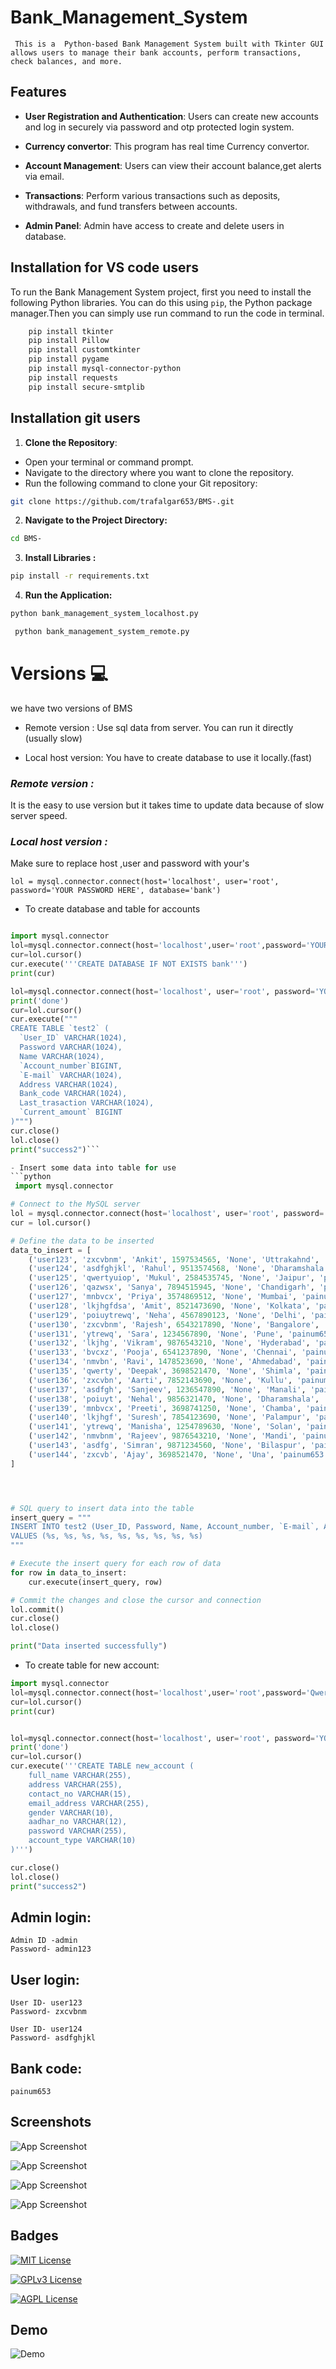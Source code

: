 
# Bank_Management_System

` This is a  Python-based Bank Management System built with Tkinter GUI allows users to manage their bank accounts, perform transactions, check balances, and more.`

## Features

- **User Registration and Authentication**: Users can create new accounts and log in securely via password and otp protected login system.

- **Currency convertor**: This program has real time Currency convertor.

- **Account Management**: Users can view their account balance,get alerts via email.

- **Transactions**: Perform various transactions such as deposits, withdrawals, and fund transfers between accounts.

- **Admin Panel**: Admin have access to create and delete users in database.



## Installation for VS code users

To run the Bank Management System project, first you need to install the following Python libraries. You can do this using `pip`, the Python package manager.Then you can simply use run command to run the code in terminal.

```bash
    pip install tkinter
    pip install Pillow
    pip install customtkinter
    pip install pygame
    pip install mysql-connector-python
    pip install requests
    pip install secure-smtplib
```

## Installation git users 


1. **Clone the Repository**:
- Open your terminal or command prompt.
- Navigate to the directory where you want to clone the repository.
- Run the following command to clone your Git repository:

```bash
git clone https://github.com/trafalgar653/BMS-.git
```
2. **Navigate to the Project Directory:**

 ```bash
 cd BMS-
 ```

3. **Install Libraries :**

 ```bash
 pip install -r requirements.txt
 ```

4. **Run the Application:** 
 ``` bash 
 python bank_management_system_localhost.py
 ```

``` bash
 python bank_management_system_remote.py
 ```
                 






 



# Versions 💻
we have two versions of BMS 
- Remote version : Use sql data from server. You can run it directly  (usually slow)

- Local host version: You have to create database to use it locally.(fast)

### *Remote version :*
It is the easy to use version but it takes time to update data because of slow server speed.
      
### *Local host version :*

Make sure to replace host ,user and password with your's

`lol = mysql.connector.connect(host='localhost', user='root', password='YOUR PASSWORD HERE', database='bank')`
- To create database and table for accounts
```python

import mysql.connector
lol=mysql.connector.connect(host='localhost',user='root',password='YOUR PASSWORD HERE')
cur=lol.cursor()
cur.execute('''CREATE DATABASE IF NOT EXISTS bank''')
print(cur)

lol=mysql.connector.connect(host='localhost', user='root', password='YOUR PASSWORD HERE', database='bank')
print('done')
cur=lol.cursor()
cur.execute("""
CREATE TABLE `test2` (
  `User_ID` VARCHAR(1024),
  Password VARCHAR(1024),
  Name VARCHAR(1024),
  `Account_number`BIGINT,
  `E-mail` VARCHAR(1024),
  Address VARCHAR(1024),
  Bank_code VARCHAR(1024),
  Last_trasaction VARCHAR(1024),
  `Current_amount` BIGINT
)""")
cur.close()
lol.close()
print("success2")```

- Insert some data into table for use
```python
 import mysql.connector

# Connect to the MySQL server
lol = mysql.connector.connect(host='localhost', user='root', password='YOUR PASSWORD HERE', database='bank')
cur = lol.cursor()

# Define the data to be inserted
data_to_insert = [
    ('user123', 'zxcvbnm', 'Ankit', 1597534565, 'None', 'Uttrakahnd', 'painum653', 'None', 20000),
    ('user124', 'asdfghjkl', 'Rahul', 9513574568, 'None', 'Dharamshala', 'painum653', 'None', 50000),
    ('user125', 'qwertyuiop', 'Mukul', 2584535745, 'None', 'Jaipur', 'painum653', 'None', 80000),
    ('user126', 'qazwsx', 'Sanya', 7894515945, 'None', 'Chandigarh', 'painum653', 'None', 90000),
    ('user127', 'mnbvcx', 'Priya', 3574869512, 'None', 'Mumbai', 'painum653', 'None', 75000),
    ('user128', 'lkjhgfdsa', 'Amit', 8521473690, 'None', 'Kolkata', 'painum653', 'None', 60000),
    ('user129', 'poiuytrewq', 'Neha', 4567890123, 'None', 'Delhi', 'painum653', 'None', 45000),
    ('user130', 'zxcvbnm', 'Rajesh', 6543217890, 'None', 'Bangalore', 'painum653', 'None', 85000),
    ('user131', 'ytrewq', 'Sara', 1234567890, 'None', 'Pune', 'painum653', 'None', 35000),
    ('user132', 'lkjhg', 'Vikram', 9876543210, 'None', 'Hyderabad', 'painum653', 'None', 95000),
    ('user133', 'bvcxz', 'Pooja', 6541237890, 'None', 'Chennai', 'painum653', 'None', 72000),
    ('user134', 'nmvbn', 'Ravi', 1478523690, 'None', 'Ahmedabad', 'painum653', 'None', 58000),
    ('user135', 'qwerty', 'Deepak', 3698521470, 'None', 'Shimla', 'painum653', 'None', 42000),
    ('user136', 'zxcvbn', 'Aarti', 7852143690, 'None', 'Kullu', 'painum653', 'None', 68000),
    ('user137', 'asdfgh', 'Sanjeev', 1236547890, 'None', 'Manali', 'painum653', 'None', 53000),
    ('user138', 'poiuyt', 'Nehal', 9856321470, 'None', 'Dharamshala', 'painum653', 'None', 77000),
    ('user139', 'mnbvcx', 'Preeti', 3698741250, 'None', 'Chamba', 'painum653', 'None', 60000),
    ('user140', 'lkjhgf', 'Suresh', 7854123690, 'None', 'Palampur', 'painum653', 'None', 45000),
    ('user141', 'ytrewq', 'Manisha', 1254789630, 'None', 'Solan', 'painum653', 'None', 59000),
    ('user142', 'nmvbnm', 'Rajeev', 9876543210, 'None', 'Mandi', 'painum653', 'None', 62000),
    ('user143', 'asdfg', 'Simran', 9871234560, 'None', 'Bilaspur', 'painum653', 'None', 51000),
    ('user144', 'zxcvb', 'Ajay', 3698521470, 'None', 'Una', 'painum653', 'None', 71000)
]




# SQL query to insert data into the table
insert_query = """
INSERT INTO test2 (User_ID, Password, Name, Account_number, `E-mail`, Address, Bank_code, `Last_trasaction`, Current_amount)
VALUES (%s, %s, %s, %s, %s, %s, %s, %s, %s)
"""

# Execute the insert query for each row of data
for row in data_to_insert:
    cur.execute(insert_query, row)

# Commit the changes and close the cursor and connection
lol.commit()
cur.close()
lol.close()

print("Data inserted successfully")
```
- To create table for new account:
```python
import mysql.connector
lol=mysql.connector.connect(host='localhost',user='root',password='Qwertyios123@')
cur=lol.cursor()
print(cur)


lol=mysql.connector.connect(host='localhost', user='root', password='YOUR PASSWORD HERE', database='bank')
print('done')
cur=lol.cursor()
cur.execute('''CREATE TABLE new_account (
    full_name VARCHAR(255),
    address VARCHAR(255),
    contact_no VARCHAR(15),
    email_address VARCHAR(255),
    gender VARCHAR(10),
    aadhar_no VARCHAR(12),
    password VARCHAR(255),
    account_type VARCHAR(10)
)''')

cur.close()
lol.close()
print("success2")
```


## Admin login:
```
Admin ID -admin
Password- admin123

```

## User login:
```
User ID- user123
Password- zxcvbnm

User ID- user124
Password- asdfghjkl

```
## Bank code:
```
painum653
```

## Screenshots

![App Screenshot](https://blogger.googleusercontent.com/img/b/R29vZ2xl/AVvXsEhtRxwhN5bidLsGGw-OHj_ErbJDKRMt1n0Tdt72a4Bct9Zqd7cFeo1Nk1T2Uh_TTYFfLh0F_5v8tabdRaQbsi6xsld009PMf3s8kwTsyFdjLjon66vTQx3qwraLOKzMZIIJlFVWsPezwRQlTpoxPirWWkMbQU12T6vBkGajz1mHrYaeg3T6QBs-NG4JDoEM/s1920/Annotation%202023-08-28%20202130.png) 

![App Screenshot](https://blogger.googleusercontent.com/img/b/R29vZ2xl/AVvXsEiPQREjZDtrvPOkRsRYTEcFNRkf7VP2oP1gEpb7C09gj6QZPUQu2cRpRK4t_Tv2fuUKN8SqCA6CltrMQUenI9cF84jGBxgVLD7f58KIlUjRQe7X-JmXghboHXxFTt1zhM8LviDoql1-VQ5gRH8cNYZXbu0BmUUmIDyyy7njw3zJobrPGYjRTqLKuxQbL3Oa/s1920/Annotation%202023-08-28%20202908.png)

![App Screenshot](https://blogger.googleusercontent.com/img/b/R29vZ2xl/AVvXsEgrTna3p8qUpcSs9odgbbjM3v1p0dQQAb9QEjSgO9kTNNmCcaidfKVp2_CeZku1Op6bd0LQgbaXP_Wbw0SBiX0cCLfqxR7RSqZHPYj4-1SmG4JA_D5JoY8Hyjn6_6Xeh_S4FIYjEGMf6BCqBnjzY7vxaJ2r3e05DyjoD_54WE8wziDh2ovuWAXmWrcQISKv/s1920/Annotation%202023-08-28%20203317.png)

![App Screenshot](https://blogger.googleusercontent.com/img/b/R29vZ2xl/AVvXsEgAYluKOG6SabWdER3qU4pdY9ewyEHDg0pqWaHnkY2DlxwV1LZeD3LxuJXHUtQtZivgHmEV5rmTmEBK8rr2SBrbnyYy0M54zEbcOa-OtKAZME9-SoSguWQ9YoxBGY6SRfARZDSDrQvWzdI93Ug0bPSIHdQPZvetpOFNw8mFu9Mjr9VlkrO4GOXkJ3h4tzle/s1918/Annotation%202023-08-28%20203117.png)



## Badges


[![MIT License](https://img.shields.io/badge/License-MIT-green.svg)](https://choosealicense.com/licenses/mit/)

[![GPLv3 License](https://img.shields.io/badge/License-GPL%20v3-yellow.svg)](https://opensource.org/licenses/)

[![AGPL License](https://img.shields.io/badge/license-AGPL-blue.svg)](http://www.gnu.org/licenses/agpl-3.0)


## Demo


![Demo](https://media.giphy.com/media/3oKIPnAiaMCws8nOsE/giphy.gif)

